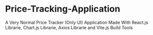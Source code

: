 # Price-Tracking-Application
A Very Normal Price Tracker (Only UI) Application Made With React.js Librarie, Chart.js Librarie, Axios Librarie and Vite.js Build Tools

